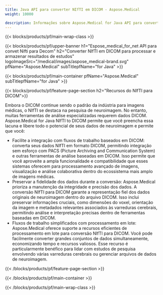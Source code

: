 ```yaml
---
title: Java API para converter NIfTI em DICOM - Aspose.Medical
weight: 10000

description: Informações sobre Aspose.Medical for Java API para converter NIfTI em DICOM
---
```


{{< blocks/products/pf/main-wrap-class >}}

{{< blocks/products/pf/upper-banner h1="Espose_medical_for_net API para convet Nifti para Decom" h2="Converter NIfTI em DICOM para processar e armazenar resultados de estudos" logoImageSrc="/medical/images/aspose_medical-brand.svg" pfName="Aspose.Medical" subTitlepfName="for Java" >}}

{{< blocks/products/pf/main-container pfName="Aspose.Medical" subTitlepfName="for Java" >}}

{{< blocks/products/pf/feature-page-section h2="Recursos do NIfTI para DICOM">}}

<p>Embora o DICOM continue sendo o padrão da indústria para imagens médicas, o NIfTI se destaca na pesquisa de neuroimagem. No entanto, muitas ferramentas de análise especializadas requerem dados DICOM. Aspose.Medical for Java NIfTI to DICOM permite que você preencha essa lacuna e libere todo o potencial de seus dados de neuroimagem e permite que você:</p>

<ul>
<li>Facilite a integração com fluxos de trabalho baseados em DICOM: converta seus dados NIfTI em formato DICOM, permitindo integração sem esforço com PACS (Picture Archiving and Communication System) e outras ferramentas de análise baseadas em DICOM. Isso permite que você aproveite a ampla funcionalidade e compatibilidade que esses sistemas oferecem para processamento avançado de imagens, visualização e análise colaborativa dentro do ecossistema mais amplo de imagens médicas.</li>
<li>Preservar a fidelidade dos dados durante a conversão: Aspose.Medical prioriza a manutenção da integridade e precisão dos dados. A conversão NIfTI para DICOM garante a representação fiel dos dados originais de neuroimagem dentro do arquivo DICOM. Isso inclui preservar informações cruciais, como dimensões do voxel, orientação da imagem e metadados relevantes associados às varreduras cerebrais, permitindo análise e interpretação precisas dentro de ferramentas baseadas em DICOM.</li>
<li>Fluxos de trabalho simplificados com processamento em lote: Aspose.Medical oferece suporte a recursos eficientes de processamento em lote para conversão NIfTI para DICOM. Você pode facilmente converter grandes conjuntos de dados simultaneamente, economizando tempo e recursos valiosos. Esse recurso é particularmente benéfico para lidar com estudos de pesquisa envolvendo várias varreduras cerebrais ou gerenciar arquivos de dados de neuroimagem.</li>
</ul>

{{< /blocks/products/pf/feature-page-section >}}

{{< /blocks/products/pf/main-container >}}

{{< /blocks/products/pf/main-wrap-class >}}